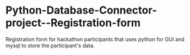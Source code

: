 # Python-Database-Connector-project--Registration-form
Registration form for hackathon participants that uses python for GUI and mysql to store the participant's data.
